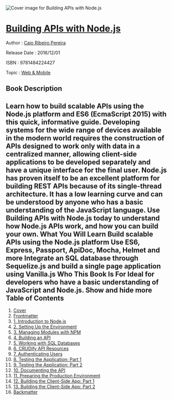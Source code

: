 ![Cover image for Building APIs with Node.js](https://imgdetail.ebookreading.net/cover/cover/web_mobile/EB9781484224427.jpg)

[Building APIs with Node.js](https://ebookreading.net/view/book/Building+APIs+with+Node.js-EB9781484224427_1.html "Building APIs with Node.js")
====================================================================================================================

Author : [Caio Ribeiro Pereira](https://ebookreading.net/search/author/Caio+Ribeiro+Pereira)

Release Date : 2016/12/01

ISBN : 9781484224427

Topic : [Web & Mobile](https://ebookreading.net/search/category/web-mobile)

Book Description
-----------------

 Learn how to build scalable APIs using the Node.js platform and ES6 (EcmaScript 2015) with this quick, informative guide.
Developing systems for the wide range of devices available in the modern world requires the construction of APIs designed to work only with data in a centralized manner, allowing client-side applications to be developed separately and have a unique interface for the final user.
Node.js has proven itself to be an excellent platform for building REST APIs because of its single-thread architecture. It has a low learning curve and can be understood by anyone who has a basic understanding of the JavaScript language.
Use Building APIs with Node.js today to understand how Node.js APIs work, and how you can build your own.
What You Will Learn
Build scalable APIs using the Node.js platform
Use ES6, Express, Passport, ApiDoc, Mocha, Helmet and more
Integrate an SQL database through Sequelize.js and build a single page application using Vanilla.js
Who This Book Is For
Ideal for developers who have a basic understanding of JavaScript and Node.js.
        Show and hide more                
Table of Contents
-----------------

1. [Cover](https://ebookreading.net/view/book/Building+APIs+with+Node.js-EB9781484224427_1.html)
1. [Frontmatter](https://ebookreading.net/view/book/Building+APIs+with+Node.js-EB9781484224427_2.html)
1. [1. Introduction to Node.js](https://ebookreading.net/view/book/Building+APIs+with+Node.js-EB9781484224427_3.html)
1. [2. Setting Up the Environment](https://ebookreading.net/view/book/Building+APIs+with+Node.js-EB9781484224427_4.html)
1. [3. Managing Modules with NPM](https://ebookreading.net/view/book/Building+APIs+with+Node.js-EB9781484224427_5.html)
1. [4. Building an API](https://ebookreading.net/view/book/Building+APIs+with+Node.js-EB9781484224427_6.html)
1. [5. Working with SQL Databases](https://ebookreading.net/view/book/Building+APIs+with+Node.js-EB9781484224427_7.html)
1. [6. CRUDify API Resources](https://ebookreading.net/view/book/Building+APIs+with+Node.js-EB9781484224427_8.html)
1. [7. Authenticating Users](https://ebookreading.net/view/book/Building+APIs+with+Node.js-EB9781484224427_9.html)
1. [8. Testing the Application: Part 1](https://ebookreading.net/view/book/Building+APIs+with+Node.js-EB9781484224427_10.html)
1. [9. Testing the Application: Part 2](https://ebookreading.net/view/book/Building+APIs+with+Node.js-EB9781484224427_11.html)
1. [10. Documenting the API](https://ebookreading.net/view/book/Building+APIs+with+Node.js-EB9781484224427_12.html)
1. [11. Preparing the Production Environment](https://ebookreading.net/view/book/Building+APIs+with+Node.js-EB9781484224427_13.html)
1. [12. Building the Client-Side App: Part 1](https://ebookreading.net/view/book/Building+APIs+with+Node.js-EB9781484224427_14.html)
1. [13. Building the Client-Side App: Part 2](https://ebookreading.net/view/book/Building+APIs+with+Node.js-EB9781484224427_15.html)
1. [Backmatter](https://ebookreading.net/view/book/Building+APIs+with+Node.js-EB9781484224427_16.html)
